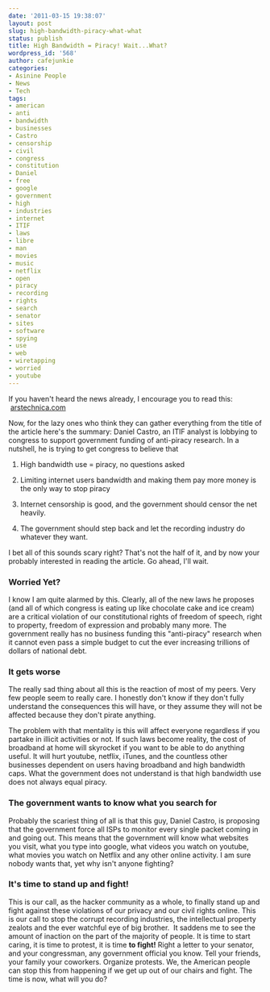 ```yaml
---
date: '2011-03-15 19:38:07'
layout: post
slug: high-bandwidth-piracy-what-what
status: publish
title: High Bandwidth = Piracy! Wait...What?
wordpress_id: '568'
author: cafejunkie
categories:
- Asinine People
- News
- Tech
tags:
- american
- anti
- bandwidth
- businesses
- Castro
- censorship
- civil
- congress
- constitution
- Daniel
- free
- google
- government
- high
- industries
- internet
- ITIF
- laws
- libre
- man
- movies
- music
- netflix
- open
- piracy
- recording
- rights
- search
- senator
- sites
- software
- spying
- use
- web
- wiretapping
- worried
- youtube
---
```


If you haven't heard the news already, I encourage you to read this:  [arstechnica.com](http://arstechnica.com/tech-policy/news/2011/03/congress-told-that-internet-data-caps-can-discourage-piracy.ars)

Now, for the lazy ones who think they can gather everything from the title of the article here's the summary: Daniel Castro, an ITIF analyst is lobbying to congress to support government funding of anti-piracy research. In a nutshell, he is trying to get congress to believe that



	
  1. High bandwidth use = piracy, no questions asked

	
  2. Limiting internet users bandwidth and making them pay more money is the only way to stop piracy

	
  3. Internet censorship is good, and the government should censor the net heavily.

	
  4. The government should step back and let the recording industry do whatever they want.


I bet all of this sounds scary right? That's not the half of it, and by now your probably interested in reading the article. Go ahead, I'll wait.




### Worried Yet?


I know I am quite alarmed by this. Clearly, all of the new laws he proposes (and all of which congress is eating up like chocolate cake and ice cream) are a critical violation of our constitutional rights of freedom of speech, right to property, freedom of expression and probably many more. The government really has no business funding this "anti-piracy" research when it cannot even pass a simple budget to cut the ever increasing trillions of dollars of national debt.


### It gets worse


The really sad thing about all this is the reaction of most of my peers. Very few people seem to really care. I honestly don't know if they don't fully understand the consequences this will have, or they assume they will not be affected because they don't pirate anything.

The problem with that mentality is this will affect everyone regardless if you partake in illicit activities or not. If such laws become reality, the cost of broadband at home will skyrocket if you want to be able to do anything useful. It will hurt youtube, netflix, iTunes, and the countless other businesses dependent on users having broadband and high bandwidth caps. What the government does not understand is that high bandwidth use does not always equal piracy.


### The government wants to know what you search for


Probably the scariest thing of all is that this guy, Daniel Castro, is proposing that the government force all ISPs to monitor every single packet coming in and going out. This means that the government will know what websites you visit, what you type into google, what videos you watch on youtube, what movies you watch on Netflix and any other online activity. I am sure nobody wants that, yet why isn't anyone fighting?


### It's time to stand up and fight!


This is our call, as the hacker community as a whole, to finally stand up and fight against these violations of our privacy and our civil rights online. This is our call to stop the corrupt recording industries, the intellectual property zealots and the ever watchful eye of big brother.  It saddens me to see the amount of inaction on the part of the majority of people. It is time to start caring, it is time to protest, it is time **to fight!** Right a letter to your senator, and your congressman, any government official you know. Tell your friends, your family your coworkers. Organize protests. We, the American people can stop this from happening if we get up out of our chairs and fight. The time is now, what will you do?

